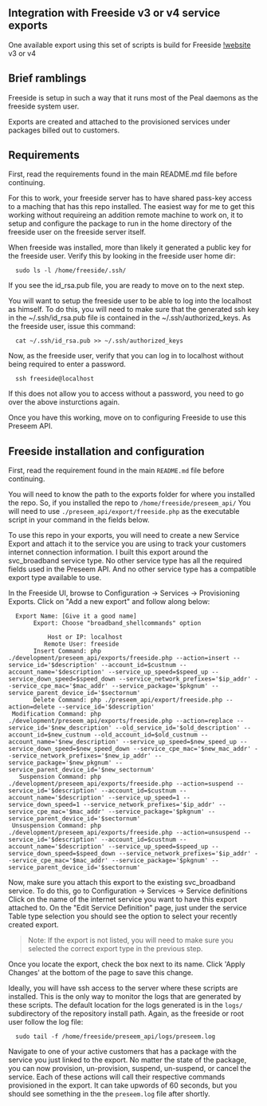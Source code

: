 ## Integration with Freeside v3 or v4 service exports

One available export using this set of scripts is build for Freeside [!website](https://github.com/freeside/Freeside) v3 or v4

## Brief ramblings

Freeside is setup in such a way that it runs most of the Peal daemons as the freeside system user.

Exports are created and attached to the provisioned services under packages billed out to customers.

## Requirements

First, read the requirements found in the main README.md file before continuing.

For this to work, your freeside server has to have shared pass-key access to a maching that has this repo installed.  The easiest way for me to get this working without requireing an addition remote machine to work on, it to setup and configure the package to run in the home directory of the freeside user on the freeside server itself.

When freeside was installed, more than likely it generated a public key for the freeside user.  Verify this by looking in the freeside user home dir:

```
  sudo ls -l /home/freeside/.ssh/
```

If you see the id_rsa.pub file, you are ready to move on to the next step.

You will want to setup the freeside user to be able to log into the localhost as himself.  To do this, you will need to make sure that the generated ssh key in the ~/.ssh/id_rsa.pub file is contained in the ~/.ssh/authorized_keys.  As the freeside user, issue this command:

```
  cat ~/.ssh/id_rsa.pub >> ~/.ssh/authorized_keys
```

Now, as the freeside user, verify that you can log in to localhost without being required to enter a password.

```
  ssh freeside@localhost
```

If this does not allow you to access without a password, you need to go over the above insturctions again.

Once you have this working, move on to configuring Freeside to use this Preseem API.

## Freeside installation and configuration

First, read the requirement found in the main `README.md` file before continuing.

You will need to know the path to the exports folder for where you installed the repo.  So, if you installed the repo to `/home/freeside/preseem_api/`  You will need to use `./preseem_api/export/freeside.php` as the executable script in your command in the fields below.

To use this repo in your exports, you will need to create a new Service Export and attach it to the service you are using to track your customers internet connection information.  I built this export around the svc_broadband service type.  No other service type has all the required fields used in the Preseem API.  And no other service type has a compatible export type available to use.

In the Freeside UI, browse to Configuration -> Services -> Provisioning Exports.  Click on "Add a new export" and follow along below:

```
  Export Name: [Give it a good name]
       Export: Choose "broadband_shellcommands" option

           Host or IP: localhost
          Remote User: freeside
       Insert Command: php ./development/preseem_api/exports/freeside.php --action=insert --service_id='$description' --account_id=$custnum --account_name='$description' --service_up_speed=$speed_up --service_down_speed=$speed_down --service_network_prefixes='$ip_addr' --service_cpe_mac='$mac_addr' --service_package='$pkgnum' --service_parent_device_id='$sectornum' 
       Delete Command: php ./preseem_api/export/freeside.php --action=delete --service_id='$description'
 Modification Command: php ./development/preseem_api/exports/freeside.php --action=replace --service_id='$new_description' --old_service_id='$old_description' --account_id=$new_custnum --old_account_id=$old_custnum --account_name='$new_description' --service_up_speed=$new_speed_up --service_down_speed=$new_speed_down --service_cpe_mac='$new_mac_addr' --service_network_prefixes='$new_ip_addr' --service_package='$new_pkgnum' --service_parent_device_id='$new_sectornum'
   Suspension Command: php ./development/preseem_api/exports/freeside.php --action=suspend --service_id='$description' --account_id=$custnum --account_name='$description' --service_up_speed=1 --service_down_speed=1 --service_network_prefixes='$ip_addr' --service_cpe_mac='$mac_addr' --service_package='$pkgnum' --service_parent_device_id='$sectornum'
 Unsuspension Command: php ./development/preseem_api/exports/freeside.php --action=unsuspend --service_id='$description' --account_id=$custnum --account_name='$description' --service_up_speed=$speed_up --service_down_speed=$speed_down --service_network_prefixes='$ip_addr' --service_cpe_mac='$mac_addr' --service_package='$pkgnum' --service_parent_device_id='$sectornum'
```

Now, make sure you attach this export to the existing svc_broadband service.  To do this, go to Configuration -> Services -> Service definitions  Click on the name of the internet service you want to have this export attached to.  On the "Edit Service Definition" page, just under the service Table type selection you should see the option to select your recently created export.

> Note: If the export is not listed, you will need to make sure you selected the correct export type in the previous step.

Once you locate the export, check the box next to its name.  Click 'Apply Changes' at the bottom of the page to save this change.

Ideally, you will have ssh access to the server where these scripts are installed.  This is the only way to monitor the logs that are generated by these scripts.  The default location for the logs generated is in the `logs/` subdirectory of the repository install path.  Again, as the freeside or root user follow the log file:

```
  sudo tail -f /home/freeside/preseem_api/logs/preseem.log
```

Navigate to one of your active customers that has a package with the service you just linked to the export.  No matter the state of the package, you can now provision, un-provision, suspend, un-suspend, or cancel the service.  Each of these actions will call their respective commands provisioned in the export.  It can take upwords of 60 seconds, but you should see something in the the `preseem.log` file after shortly.
